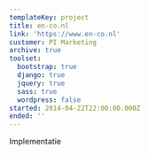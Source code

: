 ```yaml
---
templateKey: project
title: en-co.nl
link: 'https://www.en-co.nl'
customer: PI Marketing
archive: true
toolset:
  bootstrap: true
  django: true
  jquery: true
  sass: true
  wordpress: false
started: 2014-04-22T22:00:00.000Z
ended: ''
---
```

Implementatie
